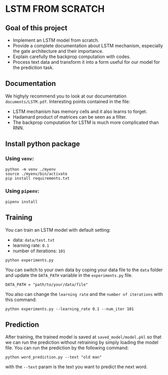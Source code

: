 # LSTM FROM SCRATCH
## Goal of this project
- Implement an LSTM model from scratch.
- Provide a complete documentation about LSTM mechanism, especially the gate architecture and their importance.
- Explain carefully the backprop computation with codes.
- Process text data and transform it into a form useful for our model for the prediction task.

## Documentation
We highyly recommend you to look at our documentation `documents/LSTM.pdf`.
Interesting points contained in the file:
- LSTM mechanism has memory cells and it also learns to forget.
- Hadamard product of matrices can be seen as a filter.
- The backprop computation for LSTM is much more complicated than RNN.

## Install python package
### Using `venv`:
```
python -m venv ./myenv
source ./myenv/bin/activate
pip install requirements.txt
```
### Using `pipenv`:
```
pipenv install
```
## Training
You can train an LSTM model with default setting:
- data: `data/test.txt`
- learning rate: `0.1`
- number of iterations: `101`
```
python experiments.py
```
You can switch to your own data by coping your data file to the `data` folder and update the `DATA_PATH` variable in the `experiments.py` file.
```
DATA_PATH = "path/to/your/data/file"
```
You also can change the `learning rate` and the `number of iterations` with this command:
```
python experiments.py --learning_rate 0.1 --num_iter 101
```
## Prediction
After training, the trained model is saved at `saved_model/model.pkl` so that we can run the prediction without retraining by simply loading the model file. You can run the prediction by the following command:
```
python word_prediction.py --text "old man"
```

with the `--text` param is the text you want to predict the next word.

